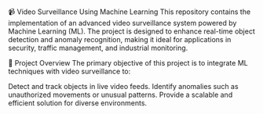📹 Video Surveillance Using Machine Learning
This repository contains the implementation of an advanced video surveillance system powered by Machine Learning (ML). The project is designed to enhance real-time object detection and anomaly recognition, making it ideal for applications in security, traffic management, and industrial monitoring.

🚀 Project Overview
The primary objective of this project is to integrate ML techniques with video surveillance to:

Detect and track objects in live video feeds.
Identify anomalies such as unauthorized movements or unusual patterns.
Provide a scalable and efficient solution for diverse environments.
